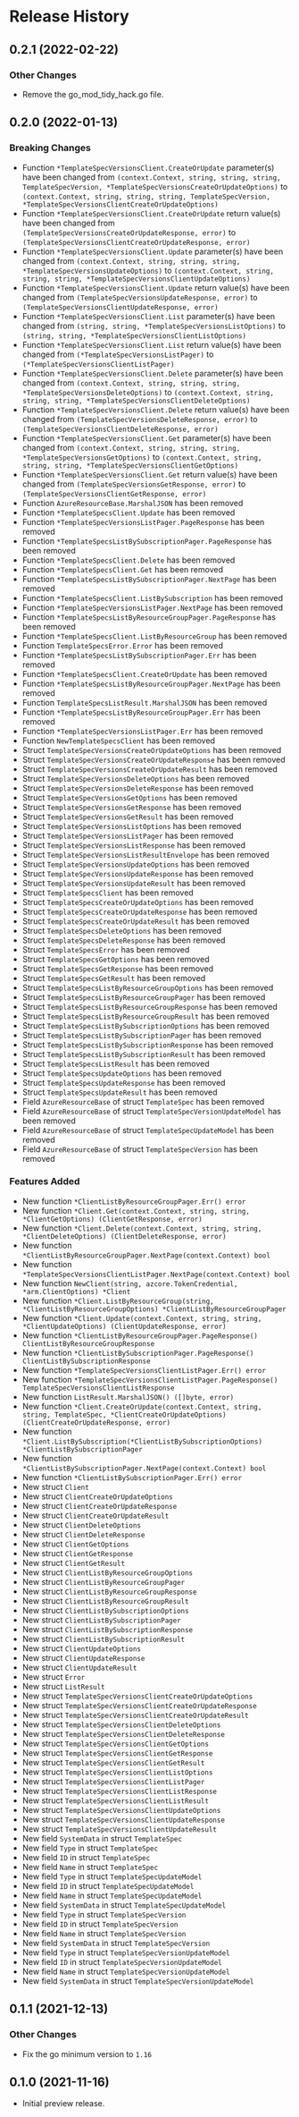 # Release History

## 0.2.1 (2022-02-22)

### Other Changes

- Remove the go_mod_tidy_hack.go file.

## 0.2.0 (2022-01-13)
### Breaking Changes

- Function `*TemplateSpecVersionsClient.CreateOrUpdate` parameter(s) have been changed from `(context.Context, string, string, string, TemplateSpecVersion, *TemplateSpecVersionsCreateOrUpdateOptions)` to `(context.Context, string, string, string, TemplateSpecVersion, *TemplateSpecVersionsClientCreateOrUpdateOptions)`
- Function `*TemplateSpecVersionsClient.CreateOrUpdate` return value(s) have been changed from `(TemplateSpecVersionsCreateOrUpdateResponse, error)` to `(TemplateSpecVersionsClientCreateOrUpdateResponse, error)`
- Function `*TemplateSpecVersionsClient.Update` parameter(s) have been changed from `(context.Context, string, string, string, *TemplateSpecVersionsUpdateOptions)` to `(context.Context, string, string, string, *TemplateSpecVersionsClientUpdateOptions)`
- Function `*TemplateSpecVersionsClient.Update` return value(s) have been changed from `(TemplateSpecVersionsUpdateResponse, error)` to `(TemplateSpecVersionsClientUpdateResponse, error)`
- Function `*TemplateSpecVersionsClient.List` parameter(s) have been changed from `(string, string, *TemplateSpecVersionsListOptions)` to `(string, string, *TemplateSpecVersionsClientListOptions)`
- Function `*TemplateSpecVersionsClient.List` return value(s) have been changed from `(*TemplateSpecVersionsListPager)` to `(*TemplateSpecVersionsClientListPager)`
- Function `*TemplateSpecVersionsClient.Delete` parameter(s) have been changed from `(context.Context, string, string, string, *TemplateSpecVersionsDeleteOptions)` to `(context.Context, string, string, string, *TemplateSpecVersionsClientDeleteOptions)`
- Function `*TemplateSpecVersionsClient.Delete` return value(s) have been changed from `(TemplateSpecVersionsDeleteResponse, error)` to `(TemplateSpecVersionsClientDeleteResponse, error)`
- Function `*TemplateSpecVersionsClient.Get` parameter(s) have been changed from `(context.Context, string, string, string, *TemplateSpecVersionsGetOptions)` to `(context.Context, string, string, string, *TemplateSpecVersionsClientGetOptions)`
- Function `*TemplateSpecVersionsClient.Get` return value(s) have been changed from `(TemplateSpecVersionsGetResponse, error)` to `(TemplateSpecVersionsClientGetResponse, error)`
- Function `AzureResourceBase.MarshalJSON` has been removed
- Function `*TemplateSpecsClient.Update` has been removed
- Function `*TemplateSpecVersionsListPager.PageResponse` has been removed
- Function `*TemplateSpecsListBySubscriptionPager.PageResponse` has been removed
- Function `*TemplateSpecsClient.Delete` has been removed
- Function `*TemplateSpecsClient.Get` has been removed
- Function `*TemplateSpecsListBySubscriptionPager.NextPage` has been removed
- Function `*TemplateSpecsClient.ListBySubscription` has been removed
- Function `*TemplateSpecVersionsListPager.NextPage` has been removed
- Function `*TemplateSpecsListByResourceGroupPager.PageResponse` has been removed
- Function `*TemplateSpecsClient.ListByResourceGroup` has been removed
- Function `TemplateSpecsError.Error` has been removed
- Function `*TemplateSpecsListBySubscriptionPager.Err` has been removed
- Function `*TemplateSpecsClient.CreateOrUpdate` has been removed
- Function `*TemplateSpecsListByResourceGroupPager.NextPage` has been removed
- Function `TemplateSpecsListResult.MarshalJSON` has been removed
- Function `*TemplateSpecsListByResourceGroupPager.Err` has been removed
- Function `*TemplateSpecVersionsListPager.Err` has been removed
- Function `NewTemplateSpecsClient` has been removed
- Struct `TemplateSpecVersionsCreateOrUpdateOptions` has been removed
- Struct `TemplateSpecVersionsCreateOrUpdateResponse` has been removed
- Struct `TemplateSpecVersionsCreateOrUpdateResult` has been removed
- Struct `TemplateSpecVersionsDeleteOptions` has been removed
- Struct `TemplateSpecVersionsDeleteResponse` has been removed
- Struct `TemplateSpecVersionsGetOptions` has been removed
- Struct `TemplateSpecVersionsGetResponse` has been removed
- Struct `TemplateSpecVersionsGetResult` has been removed
- Struct `TemplateSpecVersionsListOptions` has been removed
- Struct `TemplateSpecVersionsListPager` has been removed
- Struct `TemplateSpecVersionsListResponse` has been removed
- Struct `TemplateSpecVersionsListResultEnvelope` has been removed
- Struct `TemplateSpecVersionsUpdateOptions` has been removed
- Struct `TemplateSpecVersionsUpdateResponse` has been removed
- Struct `TemplateSpecVersionsUpdateResult` has been removed
- Struct `TemplateSpecsClient` has been removed
- Struct `TemplateSpecsCreateOrUpdateOptions` has been removed
- Struct `TemplateSpecsCreateOrUpdateResponse` has been removed
- Struct `TemplateSpecsCreateOrUpdateResult` has been removed
- Struct `TemplateSpecsDeleteOptions` has been removed
- Struct `TemplateSpecsDeleteResponse` has been removed
- Struct `TemplateSpecsError` has been removed
- Struct `TemplateSpecsGetOptions` has been removed
- Struct `TemplateSpecsGetResponse` has been removed
- Struct `TemplateSpecsGetResult` has been removed
- Struct `TemplateSpecsListByResourceGroupOptions` has been removed
- Struct `TemplateSpecsListByResourceGroupPager` has been removed
- Struct `TemplateSpecsListByResourceGroupResponse` has been removed
- Struct `TemplateSpecsListByResourceGroupResult` has been removed
- Struct `TemplateSpecsListBySubscriptionOptions` has been removed
- Struct `TemplateSpecsListBySubscriptionPager` has been removed
- Struct `TemplateSpecsListBySubscriptionResponse` has been removed
- Struct `TemplateSpecsListBySubscriptionResult` has been removed
- Struct `TemplateSpecsListResult` has been removed
- Struct `TemplateSpecsUpdateOptions` has been removed
- Struct `TemplateSpecsUpdateResponse` has been removed
- Struct `TemplateSpecsUpdateResult` has been removed
- Field `AzureResourceBase` of struct `TemplateSpec` has been removed
- Field `AzureResourceBase` of struct `TemplateSpecVersionUpdateModel` has been removed
- Field `AzureResourceBase` of struct `TemplateSpecUpdateModel` has been removed
- Field `AzureResourceBase` of struct `TemplateSpecVersion` has been removed

### Features Added

- New function `*ClientListByResourceGroupPager.Err() error`
- New function `*Client.Get(context.Context, string, string, *ClientGetOptions) (ClientGetResponse, error)`
- New function `*Client.Delete(context.Context, string, string, *ClientDeleteOptions) (ClientDeleteResponse, error)`
- New function `*ClientListByResourceGroupPager.NextPage(context.Context) bool`
- New function `*TemplateSpecVersionsClientListPager.NextPage(context.Context) bool`
- New function `NewClient(string, azcore.TokenCredential, *arm.ClientOptions) *Client`
- New function `*Client.ListByResourceGroup(string, *ClientListByResourceGroupOptions) *ClientListByResourceGroupPager`
- New function `*Client.Update(context.Context, string, string, *ClientUpdateOptions) (ClientUpdateResponse, error)`
- New function `*ClientListByResourceGroupPager.PageResponse() ClientListByResourceGroupResponse`
- New function `*ClientListBySubscriptionPager.PageResponse() ClientListBySubscriptionResponse`
- New function `*TemplateSpecVersionsClientListPager.Err() error`
- New function `*TemplateSpecVersionsClientListPager.PageResponse() TemplateSpecVersionsClientListResponse`
- New function `ListResult.MarshalJSON() ([]byte, error)`
- New function `*Client.CreateOrUpdate(context.Context, string, string, TemplateSpec, *ClientCreateOrUpdateOptions) (ClientCreateOrUpdateResponse, error)`
- New function `*Client.ListBySubscription(*ClientListBySubscriptionOptions) *ClientListBySubscriptionPager`
- New function `*ClientListBySubscriptionPager.NextPage(context.Context) bool`
- New function `*ClientListBySubscriptionPager.Err() error`
- New struct `Client`
- New struct `ClientCreateOrUpdateOptions`
- New struct `ClientCreateOrUpdateResponse`
- New struct `ClientCreateOrUpdateResult`
- New struct `ClientDeleteOptions`
- New struct `ClientDeleteResponse`
- New struct `ClientGetOptions`
- New struct `ClientGetResponse`
- New struct `ClientGetResult`
- New struct `ClientListByResourceGroupOptions`
- New struct `ClientListByResourceGroupPager`
- New struct `ClientListByResourceGroupResponse`
- New struct `ClientListByResourceGroupResult`
- New struct `ClientListBySubscriptionOptions`
- New struct `ClientListBySubscriptionPager`
- New struct `ClientListBySubscriptionResponse`
- New struct `ClientListBySubscriptionResult`
- New struct `ClientUpdateOptions`
- New struct `ClientUpdateResponse`
- New struct `ClientUpdateResult`
- New struct `Error`
- New struct `ListResult`
- New struct `TemplateSpecVersionsClientCreateOrUpdateOptions`
- New struct `TemplateSpecVersionsClientCreateOrUpdateResponse`
- New struct `TemplateSpecVersionsClientCreateOrUpdateResult`
- New struct `TemplateSpecVersionsClientDeleteOptions`
- New struct `TemplateSpecVersionsClientDeleteResponse`
- New struct `TemplateSpecVersionsClientGetOptions`
- New struct `TemplateSpecVersionsClientGetResponse`
- New struct `TemplateSpecVersionsClientGetResult`
- New struct `TemplateSpecVersionsClientListOptions`
- New struct `TemplateSpecVersionsClientListPager`
- New struct `TemplateSpecVersionsClientListResponse`
- New struct `TemplateSpecVersionsClientListResult`
- New struct `TemplateSpecVersionsClientUpdateOptions`
- New struct `TemplateSpecVersionsClientUpdateResponse`
- New struct `TemplateSpecVersionsClientUpdateResult`
- New field `SystemData` in struct `TemplateSpec`
- New field `Type` in struct `TemplateSpec`
- New field `ID` in struct `TemplateSpec`
- New field `Name` in struct `TemplateSpec`
- New field `Type` in struct `TemplateSpecUpdateModel`
- New field `ID` in struct `TemplateSpecUpdateModel`
- New field `Name` in struct `TemplateSpecUpdateModel`
- New field `SystemData` in struct `TemplateSpecUpdateModel`
- New field `Type` in struct `TemplateSpecVersion`
- New field `ID` in struct `TemplateSpecVersion`
- New field `Name` in struct `TemplateSpecVersion`
- New field `SystemData` in struct `TemplateSpecVersion`
- New field `Type` in struct `TemplateSpecVersionUpdateModel`
- New field `ID` in struct `TemplateSpecVersionUpdateModel`
- New field `Name` in struct `TemplateSpecVersionUpdateModel`
- New field `SystemData` in struct `TemplateSpecVersionUpdateModel`


## 0.1.1 (2021-12-13)

### Other Changes

- Fix the go minimum version to `1.16`

## 0.1.0 (2021-11-16)

- Initial preview release.
